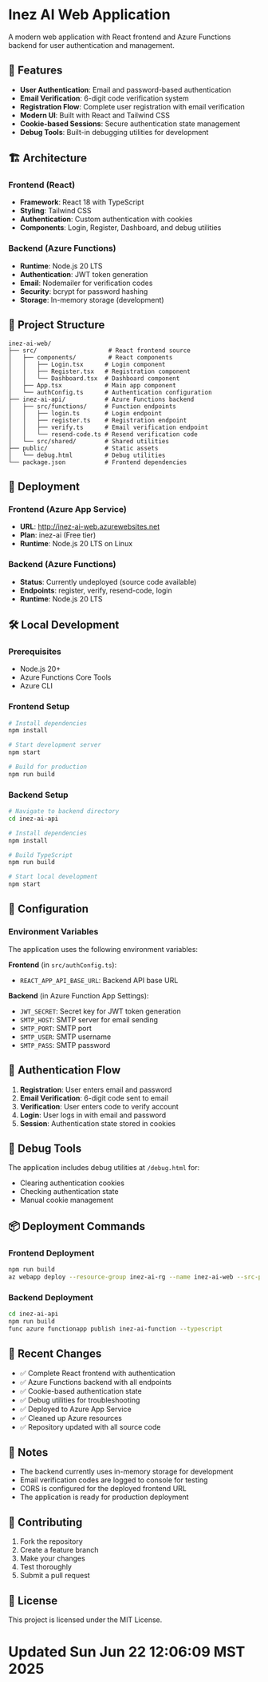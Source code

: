 # Inez AI Web Application

A modern web application with React frontend and Azure Functions backend for user authentication and management.

## 🚀 Features

- **User Authentication**: Email and password-based authentication
- **Email Verification**: 6-digit code verification system
- **Registration Flow**: Complete user registration with email verification
- **Modern UI**: Built with React and Tailwind CSS
- **Cookie-based Sessions**: Secure authentication state management
- **Debug Tools**: Built-in debugging utilities for development

## 🏗️ Architecture

### Frontend (React)
- **Framework**: React 18 with TypeScript
- **Styling**: Tailwind CSS
- **Authentication**: Custom authentication with cookies
- **Components**: Login, Register, Dashboard, and debug utilities

### Backend (Azure Functions)
- **Runtime**: Node.js 20 LTS
- **Authentication**: JWT token generation
- **Email**: Nodemailer for verification codes
- **Security**: bcrypt for password hashing
- **Storage**: In-memory storage (development)

## 📁 Project Structure

```
inez-ai-web/
├── src/                    # React frontend source
│   ├── components/         # React components
│   │   ├── Login.tsx      # Login component
│   │   ├── Register.tsx   # Registration component
│   │   └── Dashboard.tsx  # Dashboard component
│   ├── App.tsx            # Main app component
│   └── authConfig.ts      # Authentication configuration
├── inez-ai-api/           # Azure Functions backend
│   ├── src/functions/     # Function endpoints
│   │   ├── login.ts       # Login endpoint
│   │   ├── register.ts    # Registration endpoint
│   │   ├── verify.ts      # Email verification endpoint
│   │   └── resend-code.ts # Resend verification code
│   └── src/shared/        # Shared utilities
├── public/                # Static assets
│   └── debug.html         # Debug utilities
└── package.json           # Frontend dependencies
```

## 🚀 Deployment

### Frontend (Azure App Service)
- **URL**: http://inez-ai-web.azurewebsites.net
- **Plan**: inez-ai (Free tier)
- **Runtime**: Node.js 20 LTS on Linux

### Backend (Azure Functions)
- **Status**: Currently undeployed (source code available)
- **Endpoints**: register, verify, resend-code, login
- **Runtime**: Node.js 20 LTS

## 🛠️ Local Development

### Prerequisites
- Node.js 20+
- Azure Functions Core Tools
- Azure CLI

### Frontend Setup
```bash
# Install dependencies
npm install

# Start development server
npm start

# Build for production
npm run build
```

### Backend Setup
```bash
# Navigate to backend directory
cd inez-ai-api

# Install dependencies
npm install

# Build TypeScript
npm run build

# Start local development
npm start
```

## 🔧 Configuration

### Environment Variables
The application uses the following environment variables:

**Frontend** (in `src/authConfig.ts`):
- `REACT_APP_API_BASE_URL`: Backend API base URL

**Backend** (in Azure Function App Settings):
- `JWT_SECRET`: Secret key for JWT token generation
- `SMTP_HOST`: SMTP server for email sending
- `SMTP_PORT`: SMTP port
- `SMTP_USER`: SMTP username
- `SMTP_PASS`: SMTP password

## 🔐 Authentication Flow

1. **Registration**: User enters email and password
2. **Email Verification**: 6-digit code sent to email
3. **Verification**: User enters code to verify account
4. **Login**: User logs in with email and password
5. **Session**: Authentication state stored in cookies

## 🐛 Debug Tools

The application includes debug utilities at `/debug.html` for:
- Clearing authentication cookies
- Checking authentication state
- Manual cookie management

## 📦 Deployment Commands

### Frontend Deployment
```bash
npm run build
az webapp deploy --resource-group inez-ai-rg --name inez-ai-web --src-path build.zip --type zip
```

### Backend Deployment
```bash
cd inez-ai-api
npm run build
func azure functionapp publish inez-ai-function --typescript
```

## 🔄 Recent Changes

- ✅ Complete React frontend with authentication
- ✅ Azure Functions backend with all endpoints
- ✅ Cookie-based authentication state
- ✅ Debug utilities for troubleshooting
- ✅ Deployed to Azure App Service
- ✅ Cleaned up Azure resources
- ✅ Repository updated with all source code

## 📝 Notes

- The backend currently uses in-memory storage for development
- Email verification codes are logged to console for testing
- CORS is configured for the deployed frontend URL
- The application is ready for production deployment

## 🤝 Contributing

1. Fork the repository
2. Create a feature branch
3. Make your changes
4. Test thoroughly
5. Submit a pull request

## 📄 License

This project is licensed under the MIT License.
# Updated Sun Jun 22 12:06:09 MST 2025
